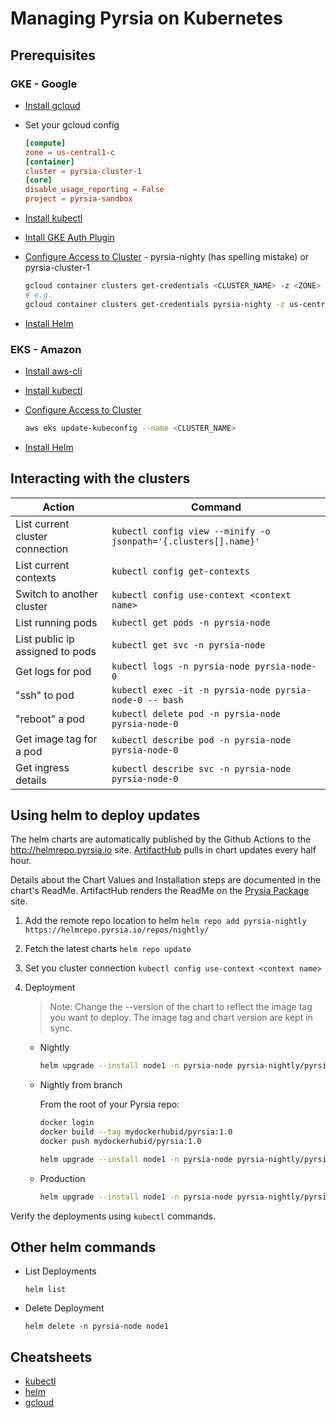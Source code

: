 # Managing Pyrsia on Kubernetes

## Prerequisites

### GKE - Google

- [Install gcloud](https://cloud.google.com/sdk/docs/install-sdk)
- Set your gcloud config

    ```toml
    [compute]
    zone = us-central1-c
    [container]
    cluster = pyrsia-cluster-1
    [core]
    disable_usage_reporting = False
    project = pyrsia-sandbox
    ```

- [Install kubectl](https://cloud.google.com/kubernetes-engine/docs/how-to/cluster-access-for-kubectl#install_kubectl)
- [Intall GKE Auth Plugin](https://cloud.google.com/kubernetes-engine/docs/how-to/cluster-access-for-kubectl#install_plugin)
- [Configure Access to Cluster](https://cloud.google.com/sdk/gcloud/reference/container/clusters/get-credentials) - pyrsia-nighty (has spelling mistake) or pyrsia-cluster-1

    ```bash
    gcloud container clusters get-credentials <CLUSTER_NAME> -z <ZONE>
    # e.g.
    gcloud container clusters get-credentials pyrsia-nighty -z us-central1-c
    ```

- [Install Helm](https://helm.sh/docs/intro/install/)

### EKS - Amazon

- [Install aws-cli](https://docs.aws.amazon.com/cli/latest/userguide/getting-started-install.html#getting-started-install-instructions)
- [Install kubectl](https://kubernetes.io/docs/tasks/tools/)
- [Configure Access to Cluster](https://docs.aws.amazon.com/cli/latest/reference/eks/update-kubeconfig.html)

    ```bash
    aws eks update-kubeconfig --name <CLUSTER_NAME>
    ```

- [Install Helm](https://helm.sh/docs/intro/install/)

## Interacting with the clusters

| Action | Command |
| ----   | ------- |
| List current cluster connection |`kubectl config view --minify -o jsonpath='{.clusters[].name}'` |
| List current contexts | `kubectl config get-contexts` |
| Switch to another cluster | `kubectl config use-context <context name>` |
| List running pods | `kubectl get pods -n pyrsia-node` |
| List public ip assigned to pods | `kubectl get svc -n pyrsia-node` |
| Get logs for pod | `kubectl logs -n pyrsia-node pyrsia-node-0` |
| "ssh" to pod | `kubectl exec -it -n pyrsia-node pyrsia-node-0 -- bash` |
| "reboot" a pod | `kubectl delete pod -n pyrsia-node pyrsia-node-0` |
| Get image tag for a pod | `kubectl describe pod -n pyrsia-node pyrsia-node-0` |
| Get ingress details | `kubectl describe svc -n pyrsia-node pyrsia-node-0` |

## Using helm to deploy updates

The helm charts are automatically published by the Github Actions to the <http://helmrepo.pyrsia.io> site. [ArtifactHub](https://artifacthub.io) pulls in chart updates every half hour.

Details about the Chart Values and Installation steps are documented in the chart's ReadMe.  ArtifactHub renders the ReadMe on the [Prysia Package](https://artifacthub.io/packages/helm/pyrsia-nightly/pyrsia-node) site.

1. Add the remote repo location to helm
`helm repo add pyrsia-nightly https://helmrepo.pyrsia.io/repos/nightly/`
2. Fetch the latest charts
`helm repo update`
3. Set you cluster connection
`kubectl config use-context <context name>`
4. Deployment

    > Note: Change the --version of the chart to reflect the image tag you want to deploy.  The image tag and chart version are kept in sync.

    - Nightly

        ```bash
        helm upgrade --install node1 -n pyrsia-node pyrsia-nightly/pyrsia-node --set "k8s_provider=gke" --set "dnsname=staging.pyrsia.link" --set "bootdns=boot.staging.pyrsia.link"  --set "replicaCount=1" --set "buildnode=http://35.193.148.20:8080" --set keys.p2p=$(cat ed25519.ser | base64) --set keys.blockchain=$(cat ed25519.ser | base64) --version "0.2.1+2562"
        ```

    - Nightly from branch

        From the root of your Pyrsia repo:

        ```bash
        docker login
        docker build --tag mydockerhubid/pyrsia:1.0
        docker push mydockerhubid/pyrsia:1.0

        helm upgrade --install node1 -n pyrsia-node pyrsia-nightly/pyrsia-node --set "k8s_provider=gke" --set "dnsname=staging.pyrsia.link" --set "bootdns=boot.staging.pyrsia.link"  --set "replicaCount=1" --set "buildnode=http://35.193.148.20:8080" --set image.repository=mydockerhubid --set image.tag=1.0 --set keys.p2p=$(cat ed25519.ser | base64) --set keys.blockchain=$(cat ed25519.ser | base64) --version "0.2.1+2562"
        ```

    - Production

        ```bash
        helm upgrade --install node1 -n pyrsia-node pyrsia-nightly/pyrsia-node --set "k8s_provider=gke" --set "replicaCount=1"  --set "buildnode=http://34.134.11.239:8080" --set keys.p2p=$(cat ed25519.ser | base64) --set keys.blockchain=$(cat ed25519.ser | base64) --version "0.2.1+2562"
        ```

Verify the deployments using `kubectl` commands.

## Other helm commands

- List Deployments

    `helm list`

- Delete Deployment

    `helm delete -n pyrsia-node node1`

## Cheatsheets

- [kubectl](https://kubernetes.io/docs/reference/kubectl/cheatsheet/#viewing-finding-resources)
- [helm](https://phoenixnap.com/kb/helm-commands-cheat-sheet)
- [gcloud](https://cloud.google.com/sdk/docs/cheatsheet)
